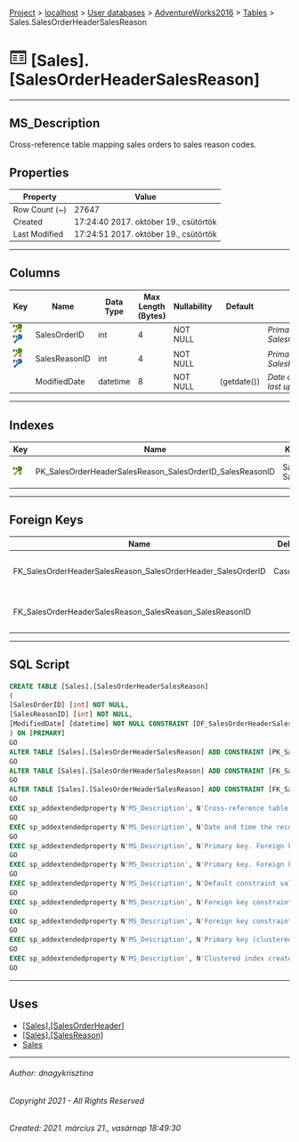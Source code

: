 #### 

[Project](../../../../index.md) > [localhost](../../../index.md) > [User databases](../../index.md) > [AdventureWorks2016](../index.md) > [Tables](Tables.md) > Sales.SalesOrderHeaderSalesReason

# ![Tables](../../../../Images/Table32.png) [Sales].[SalesOrderHeaderSalesReason]

---

## <a name="#description"></a>MS_Description

Cross-reference table mapping sales orders to sales reason codes.

## <a name="#properties"></a>Properties

| Property | Value |
|---|---|
| Row Count (~) | 27647 |
| Created | 17:24:40 2017. október 19., csütörtök |
| Last Modified | 17:24:51 2017. október 19., csütörtök |


---

## <a name="#columns"></a>Columns

| Key | Name | Data Type | Max Length (Bytes) | Nullability | Default | Description |
|---|---|---|---|---|---|---|
| [![Cluster Primary Key PK_SalesOrderHeaderSalesReason_SalesOrderID_SalesReasonID: SalesOrderID\SalesReasonID](../../../../Images/pkcluster.png)](#indexes)[![Foreign Keys FK_SalesOrderHeaderSalesReason_SalesOrderHeader_SalesOrderID: [Sales].[SalesOrderHeader].SalesOrderID](../../../../Images/fk.png)](#foreignkeys) | SalesOrderID | int | 4 | NOT NULL |  | _Primary key. Foreign key to SalesOrderHeader.SalesOrderID._ |
| [![Cluster Primary Key PK_SalesOrderHeaderSalesReason_SalesOrderID_SalesReasonID: SalesOrderID\SalesReasonID](../../../../Images/pkcluster.png)](#indexes)[![Foreign Keys FK_SalesOrderHeaderSalesReason_SalesReason_SalesReasonID: [Sales].[SalesReason].SalesReasonID](../../../../Images/fk.png)](#foreignkeys) | SalesReasonID | int | 4 | NOT NULL |  | _Primary key. Foreign key to SalesReason.SalesReasonID._ |
|  | ModifiedDate | datetime | 8 | NOT NULL | (getdate()) | _Date and time the record was last updated._ |


---

## <a name="#indexes"></a>Indexes

| Key | Name | Key Columns | Unique | Description |
|---|---|---|---|---|
| [![Cluster Primary Key PK_SalesOrderHeaderSalesReason_SalesOrderID_SalesReasonID: SalesOrderID\SalesReasonID](../../../../Images/pkcluster.png)](#indexes) | PK_SalesOrderHeaderSalesReason_SalesOrderID_SalesReasonID | SalesOrderID, SalesReasonID | YES | _Primary key (clustered) constraint_ |


---

## <a name="#foreignkeys"></a>Foreign Keys

| Name | Delete | Columns | Description |
|---|---|---|---|
| FK_SalesOrderHeaderSalesReason_SalesOrderHeader_SalesOrderID | Cascade | SalesOrderID->[[Sales].[SalesOrderHeader].[SalesOrderID]](SalesOrderHeader.md) | _Foreign key constraint referencing SalesOrderHeader.SalesOrderID._ |
| FK_SalesOrderHeaderSalesReason_SalesReason_SalesReasonID |  | SalesReasonID->[[Sales].[SalesReason].[SalesReasonID]](SalesReason.md) | _Foreign key constraint referencing SalesReason.SalesReasonID._ |


---

## <a name="#sqlscript"></a>SQL Script

```sql
CREATE TABLE [Sales].[SalesOrderHeaderSalesReason]
(
[SalesOrderID] [int] NOT NULL,
[SalesReasonID] [int] NOT NULL,
[ModifiedDate] [datetime] NOT NULL CONSTRAINT [DF_SalesOrderHeaderSalesReason_ModifiedDate] DEFAULT (getdate())
) ON [PRIMARY]
GO
ALTER TABLE [Sales].[SalesOrderHeaderSalesReason] ADD CONSTRAINT [PK_SalesOrderHeaderSalesReason_SalesOrderID_SalesReasonID] PRIMARY KEY CLUSTERED  ([SalesOrderID], [SalesReasonID]) ON [PRIMARY]
GO
ALTER TABLE [Sales].[SalesOrderHeaderSalesReason] ADD CONSTRAINT [FK_SalesOrderHeaderSalesReason_SalesOrderHeader_SalesOrderID] FOREIGN KEY ([SalesOrderID]) REFERENCES [Sales].[SalesOrderHeader] ([SalesOrderID]) ON DELETE CASCADE
GO
ALTER TABLE [Sales].[SalesOrderHeaderSalesReason] ADD CONSTRAINT [FK_SalesOrderHeaderSalesReason_SalesReason_SalesReasonID] FOREIGN KEY ([SalesReasonID]) REFERENCES [Sales].[SalesReason] ([SalesReasonID])
GO
EXEC sp_addextendedproperty N'MS_Description', N'Cross-reference table mapping sales orders to sales reason codes.', 'SCHEMA', N'Sales', 'TABLE', N'SalesOrderHeaderSalesReason', NULL, NULL
GO
EXEC sp_addextendedproperty N'MS_Description', N'Date and time the record was last updated.', 'SCHEMA', N'Sales', 'TABLE', N'SalesOrderHeaderSalesReason', 'COLUMN', N'ModifiedDate'
GO
EXEC sp_addextendedproperty N'MS_Description', N'Primary key. Foreign key to SalesOrderHeader.SalesOrderID.', 'SCHEMA', N'Sales', 'TABLE', N'SalesOrderHeaderSalesReason', 'COLUMN', N'SalesOrderID'
GO
EXEC sp_addextendedproperty N'MS_Description', N'Primary key. Foreign key to SalesReason.SalesReasonID.', 'SCHEMA', N'Sales', 'TABLE', N'SalesOrderHeaderSalesReason', 'COLUMN', N'SalesReasonID'
GO
EXEC sp_addextendedproperty N'MS_Description', N'Default constraint value of GETDATE()', 'SCHEMA', N'Sales', 'TABLE', N'SalesOrderHeaderSalesReason', 'CONSTRAINT', N'DF_SalesOrderHeaderSalesReason_ModifiedDate'
GO
EXEC sp_addextendedproperty N'MS_Description', N'Foreign key constraint referencing SalesOrderHeader.SalesOrderID.', 'SCHEMA', N'Sales', 'TABLE', N'SalesOrderHeaderSalesReason', 'CONSTRAINT', N'FK_SalesOrderHeaderSalesReason_SalesOrderHeader_SalesOrderID'
GO
EXEC sp_addextendedproperty N'MS_Description', N'Foreign key constraint referencing SalesReason.SalesReasonID.', 'SCHEMA', N'Sales', 'TABLE', N'SalesOrderHeaderSalesReason', 'CONSTRAINT', N'FK_SalesOrderHeaderSalesReason_SalesReason_SalesReasonID'
GO
EXEC sp_addextendedproperty N'MS_Description', N'Primary key (clustered) constraint', 'SCHEMA', N'Sales', 'TABLE', N'SalesOrderHeaderSalesReason', 'CONSTRAINT', N'PK_SalesOrderHeaderSalesReason_SalesOrderID_SalesReasonID'
GO
EXEC sp_addextendedproperty N'MS_Description', N'Clustered index created by a primary key constraint.', 'SCHEMA', N'Sales', 'TABLE', N'SalesOrderHeaderSalesReason', 'INDEX', N'PK_SalesOrderHeaderSalesReason_SalesOrderID_SalesReasonID'
GO

```


---

## <a name="#uses"></a>Uses

* [[Sales].[SalesOrderHeader]](SalesOrderHeader.md)
* [[Sales].[SalesReason]](SalesReason.md)
* [Sales](../Security/Schemas/Sales.md)


---

###### Author:  dnagykrisztina

###### Copyright 2021 - All Rights Reserved

###### Created: 2021. március 21., vasárnap 18:49:30

